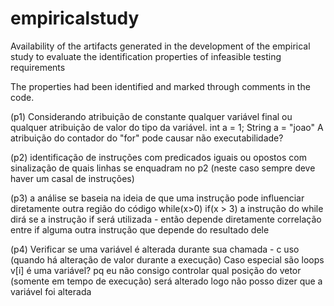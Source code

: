 # empiricalstudy
Availability of the artifacts generated in the development of the empirical study to evaluate the identification properties of infeasible testing requirements


The properties had been identified and marked through comments in the code.


(p1) Considerando atribuição de constante qualquer variável final ou qualquer atribuição de valor do tipo da variável. int a = 1; String a = "joao" A atribuição do contador do "for" pode causar não executabilidade?

(p2) identificação de instruções com predicados iguais ou opostos com sinalização de quais linhas se enquadram no p2 (neste caso sempre deve haver um casal de instruções)

(p3) a análise se baseia na ideia de que uma instrução pode influenciar diretamente outra região do código while(x>0) if(x > 3) a instrução do while dirá se a instrução if será utilizada - então depende diretamente correlação entre if alguma outra instrução que depende do resultado dele

(p4) Verificar se uma variável é alterada durante sua chamada - c uso (quando há alteração de valor durante a execução) Caso especial são loops v[i] é uma variável? pq eu não consigo controlar qual posição do vetor (somente em tempo de execução) será alterado logo não posso dizer que a variável foi alterada
